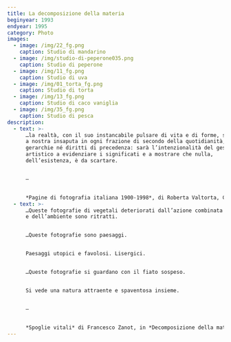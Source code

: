 ```yaml
---
title: La decomposizione della materia
beginyear: 1993
endyear: 1995
category: Photo
images:
  - image: /img/22_fg.png
    caption: Studio di mandarino
  - image: /img/studio-di-peperone035.png
    caption: Studio di peperone
  - image: /img/11_fg.png
    caption: Studio di uva
  - image: /img/01_torta_fg.png
    caption: Studio di torta
  - image: /img/13_fg.png
    caption: Studio di caco vaniglia
  - image: /img/35_fg.png
    caption: Studio di pesca
description:
  - text: >-
      …la realtà, con il suo instancabile pulsare di vita e di forme, si incarna
      a nostra insaputa in ogni frazione di secondo della quotidianità, senza
      gerarchie né diritti di precedenza: sarà l’intenzionalità del gesto
      artistico a evidenziare i significati e a mostrare che nulla,
      dell’esistenza, è da scartare.


      —


      *Pagine di fotografia italiana 1900-1998*, di Roberta Valtorta, Charta 1998.
  - text: >-
      …Queste fotografie di vegetali deteriorati dall’azione combinata del tempo
      e dell’ambiente sono ritratti.


      …Queste fotografie sono paesaggi.


      Paesaggi utopici e favolosi. Lisergici.


      …Queste fotografie si guardano con il fiato sospeso.


      Si vede una natura attraente e spaventosa insieme.


      —


      *Spoglie vitali* di Francesco Zanot, in *Decomposizione della materia* di Bruna Ginammi, Galerie Mazzoli Berlin, Marzo 2023.
---
```

